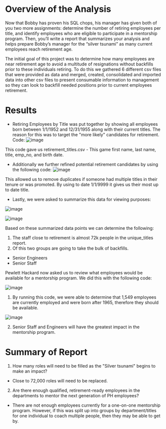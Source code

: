 # Overview of the Analysis

Now that Bobby has proven his SQL chops, his manager has given both of you two more assignments: determine the number of retiring employees per title, and identify employees who are eligible to participate in a mentorship program. Then, you’ll write a report that summarizes your analysis and helps prepare Bobby’s manager for the “silver tsunami” as many current employees reach retirement age.

The initial goal of this project was to determine how many employees are near retirement age to avoid a multitude of resignations without backfills prior to these individuals retiring. To do this we gathered 6 different csv files that were provided as data and merged, created, consolidated and imported data into other csv files to present consumable information to management so they can look to backfill needed positions prior to current employees retirement.

# Results

- Retiring Employees by Title was put together by showing all employees born between 1/1/1952 and 12/31/1955 along with their current titles. The reason for this was to target the "more likely" candidates for retirement. Code: ![image](https://user-images.githubusercontent.com/107363048/183336439-a51021fe-2dbf-43cf-ac17-2b8a179bd282.png)

This code gave us retirement_titles.csv - This game first name, last name, title, emp_no, and birth date.

- Additionally we further refined potential retirement candidates by using the following code: ![image](https://user-images.githubusercontent.com/107363048/183336669-63e73d88-f5f0-41b6-8f90-ad48f136819a.png)

This allowed us to remove duplicates if someone had multiple titles in their tenure or was promoted. By using to date 1/1/9999 it gives us their most up to date title.

- Lastly, we were asked to summarize this data for viewing purposes:  

![image](https://user-images.githubusercontent.com/107363048/183337055-715b9212-3deb-4cf0-bee8-bcaddaf475a2.png)

![image](https://user-images.githubusercontent.com/107363048/183337175-a07e8da4-be86-4461-866f-86712940621c.png)

Based on these summarized data points we can determine the following:

1. The staff close to retirement is almost 72k people in the unique_titles report.
2. Of this two groups are going to take the bulk of backfills.
  - Senior Engineers
  - Senior Staff
  
  Pewlett Hackard now asked us to review what employees would be available for a mentorship program. We did this with the following code:
  
  ![image](https://user-images.githubusercontent.com/107363048/183337515-0569a8eb-de40-4cd5-a1dc-213075202815.png)

1. By running this code, we were able to determine that 1,549 employees are currently employed and were born after 1965, therefore they should be available.

![image](https://user-images.githubusercontent.com/107363048/183337994-fc657a8e-2f3f-414c-a872-2605e99b73c5.png)

2. Senior Staff and Engineers will have the greatest impact in the mentorship program.

# Summary of Report

1. How many roles will need to be filled as the "Silver tsunami" begins to make an impact?

- Close to 72,000 roles will need to be replaced.

2. Are there enough qualified, retirement-ready employees in the departments to mentor the next generation of PH employees?

- There are not enough employees currently for a one-on-one mentorship program. However, if this was split up into groups by department/titles for one individual to coach multiple people, then they may be able to get by.
